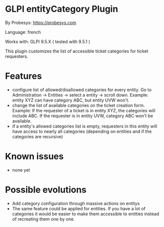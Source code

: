 GLPI entityCategory Plugin
=========================

By Probesys: https://probesys.com

Language: french

Works with: GLPI 9.5.X ( tested with 9.5.1 )

This plugin customizes the list of accessible ticket categories for ticket requesters.

Features
========

* configure list of allowed/disallowed categories for every entity. Go to Administration -> Entities -> select a entity -> scroll down. Example: entity XYZ can have category ABC, but entity UVW won't.
* change the list of available categories on the ticket creation form. Example: If the requester of a ticket is in entity XYZ, the categories will include ABC. If the requester is in entity UVW, category ABC won't be available.
* if a entity's allowed categories list is empty, requesters in this entity will have access to nearly all categories (depending on entities and if the categories are recursive)

Known issues
============

* none yet

Possible evolutions
===================

* Add category configuration through massive actions on entitys
* The same feature could be applied for entities. If you have a lot of categories it would be easier to make them accessible to entities instead of recreating them one by one.
